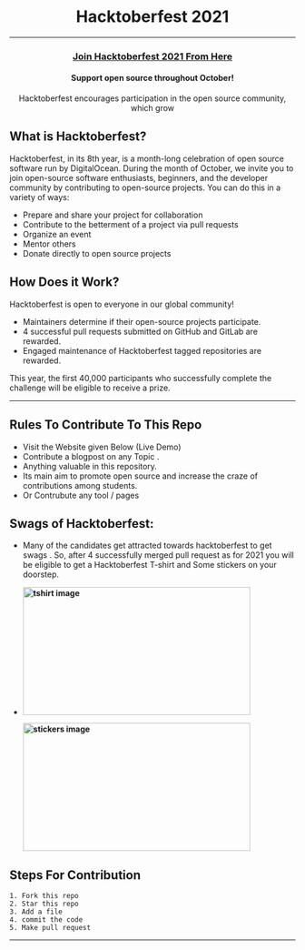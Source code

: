 <h1 align="center"> Hacktoberfest 2021 </h1>

***
<h3 align="center">
    <a href="https://hacktoberfest.digitalocean.com/">
        Join Hacktoberfest 2021 From Here 
    </a>
</h3>

<h4 align="center">Support open source throughout October!</h4>
<p align="center">Hacktoberfest encourages participation in the open source community, which grow</p>

## What is Hacktoberfest?

Hacktoberfest, in its 8th year, is a month-long celebration of open source software run by DigitalOcean. During the month of October, we invite you to join open-source software enthusiasts, beginners, and the developer community by contributing to open-source projects. You can do this in a variety of ways:

- Prepare and share your project for collaboration
- Contribute to the betterment of a project via pull requests
- Organize an event
- Mentor others
- Donate directly to open source projects


## How Does it Work?
Hacktoberfest is open to everyone in our global community!
- Maintainers determine if their open-source projects participate.
- 4 successful pull requests submitted on GitHub and GitLab are rewarded.
- Engaged maintenance of Hacktoberfest tagged repositories are rewarded.


This year, the first 40,000 participants who successfully complete the challenge will be eligible to receive a prize.

***
## Rules To Contribute To This Repo

-   Visit the Website given Below (Live Demo)
-   Contribute a blogpost on any Topic .
-   Anything valuable in this repository.
-   Its main aim to promote  open source and increase  the craze of contributions among students.
-   Or Contrubute any tool / pages

## Swags of Hacktoberfest:
- Many of the candidates get attracted towards hacktoberfest to get swags . So, after 4 successfully merged pull request as for 2021 you will be eligible to get a Hacktoberfest T-shirt and Some stickers on your doorstep.
 
     <li><B><p><img src="https://miro.medium.com/max/1050/1*4JctIO7irt8hFxBmTvUpiQ.jpeg" width="400" height="225" style="width: 400px; height: 225px;" alt="tshirt image"></a></p><p><img src="https://miro.medium.com/max/1050/1*jkffr74bq5RsQ_xqDhgqYQ.jpeg" width="400" height="225" style="width: 400px; height: 225px;" alt="stickers image"></p>
</b></li>

## Steps For Contribution

    1. Fork this repo
    2. Star this repo
    3. Add a file
    4. commit the code
    5. Make pull request
***


